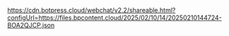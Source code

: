 https://cdn.botpress.cloud/webchat/v2.2/shareable.html?configUrl=https://files.bpcontent.cloud/2025/02/10/14/20250210144724-BOA2QJCP.json
